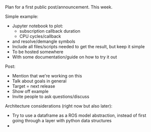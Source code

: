 
Plan for a first public post/announcement.
This week.

Simple example:
* Jupyter notebook to plot:
    * subscription callback duration
    * CPU cycles/callback
* and resolve/demangle symbols
* Include all files/scripts needed to get the result, but keep it simple
* To be hosted somewhere
* With some documentation/guide on how to try it out

Post:
* Mention that we're working on this
* Talk about goals in general
* Target = next release
* Show off example
* Invite people to ask questions/discuss

Architecture considerations (right now but also later):
* Try to use a dataframe as a ROS model abstraction, instead of first going through a layer with python data structures
* 